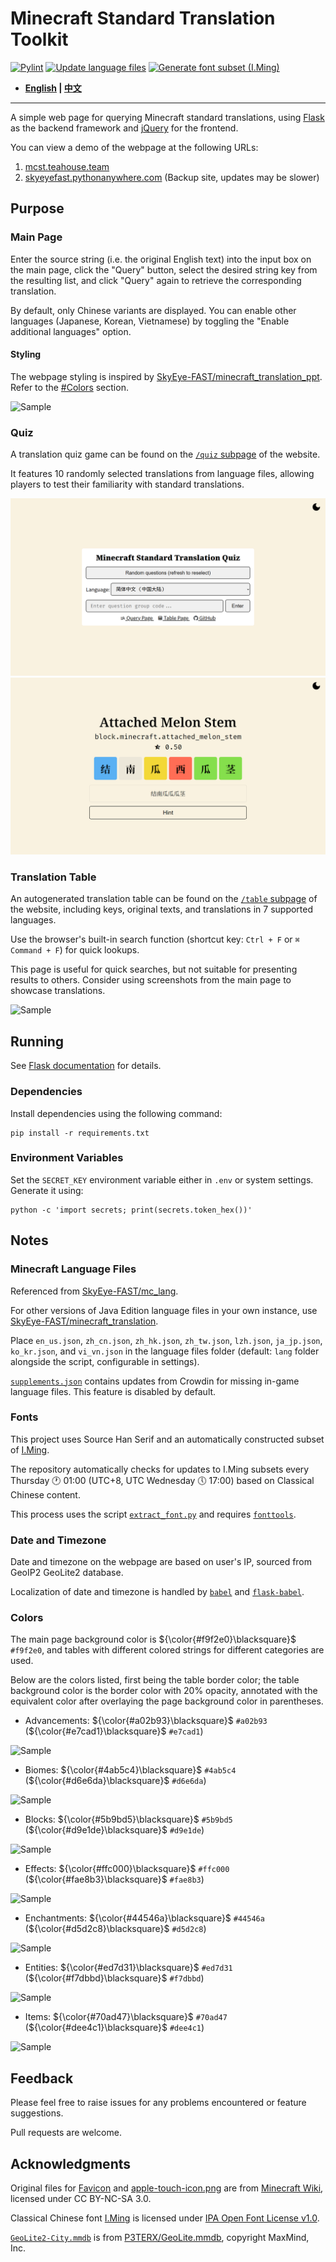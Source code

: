 # Minecraft Standard Translation Toolkit

[![Pylint](https://github.com/SkyEye-FAST/minecraft_translation_flask/actions/workflows/pylint.yml/badge.svg)](https://github.com/SkyEye-FAST/minecraft_translation_flask/actions/workflows/pylint.yml) [![Update language files](https://github.com/SkyEye-FAST/minecraft_translation_flask/actions/workflows/update.yml/badge.svg)](https://github.com/SkyEye-FAST/minecraft_translation_flask/actions/workflows/update.yml) [![Generate font subset (I.Ming)](https://github.com/SkyEye-FAST/minecraft_translation_flask/actions/workflows/extract_font.yml/badge.svg)](https://github.com/SkyEye-FAST/minecraft_translation_flask/actions/workflows/extract_font.yml)

- **[English](README_en.md) | [中文](README.md)**

----

A simple web page for querying Minecraft standard translations, using [Flask](https://github.com/pallets/flask) as the backend framework and [jQuery](https://jquery.com/) for the frontend.

You can view a demo of the webpage at the following URLs:

1. [mcst.teahouse.team](https://mcst.teahouse.team/)
2. [skyeyefast.pythonanywhere.com](https://skyeyefast.pythonanywhere.com/) (Backup site, updates may be slower)

## Purpose

### Main Page

Enter the source string (i.e. the original English text) into the input box on the main page, click the "Query" button, select the desired string key from the resulting list, and click "Query" again to retrieve the corresponding translation.

By default, only Chinese variants are displayed. You can enable other languages (Japanese, Korean, Vietnamese) by toggling the "Enable additional languages" option.

#### Styling

The webpage styling is inspired by [SkyEye-FAST/minecraft_translation_ppt](https://github.com/SkyEye-FAST/minecraft_translation_ppt). Refer to the [#Colors](#colors) section.

![Sample](sample/sample_advancements_en.png)

### Quiz

A translation quiz game can be found on the [`/quiz` subpage](https://mcst.teahouse.team/quiz) of the website.

It features 10 randomly selected translations from language files, allowing players to test their familiarity with standard translations.

![Sample](sample/sample_quiz_portal_en.png)
![Sample](sample/sample_quiz_sub_en.png)

### Translation Table

An autogenerated translation table can be found on the [`/table` subpage](https://mcst.teahouse.team/table) of the website, including keys, original texts, and translations in 7 supported languages.

Use the browser's built-in search function (shortcut key: `Ctrl + F` or `⌘ Command + F`) for quick lookups.

This page is useful for quick searches, but not suitable for presenting results to others. Consider using screenshots from the main page to showcase translations.

![Sample](sample/sample_table.png)

## Running

See [Flask documentation](https://flask.palletsprojects.com/en/3.0.x/) for details.

### Dependencies

Install dependencies using the following command:

``` shell
pip install -r requirements.txt
```

### Environment Variables

Set the `SECRET_KEY` environment variable either in `.env` or system settings. Generate it using:

``` shell
python -c 'import secrets; print(secrets.token_hex())'
```

## Notes

### Minecraft Language Files

Referenced from [SkyEye-FAST/mc_lang](https://github.com/SkyEye-FAST/mc_lang).

For other versions of Java Edition language files in your own instance, use [SkyEye-FAST/minecraft_translation](https://github.com/SkyEye-FAST/minecraft_translation).

Place `en_us.json`, `zh_cn.json`, `zh_hk.json`, `zh_tw.json`, `lzh.json`, `ja_jp.json`, `ko_kr.json`, and `vi_vn.json` in the language files folder (default: `lang` folder alongside the script, configurable in settings).

[`supplements.json`](lang/supplements.json) contains updates from Crowdin for missing in-game language files. This feature is disabled by default.

### Fonts

This project uses Source Han Serif and an automatically constructed subset of [I.Ming](https://github.com/ichitenfont/I.Ming).

The repository automatically checks for updates to I.Ming subsets every Thursday 🕐 01:00 (UTC+8, UTC Wednesday 🕔 17:00) based on Classical Chinese content.

This process uses the script [`extract_font.py`](extract_font.py) and requires [`fonttools`](https://github.com/fonttools/fonttools).

### Date and Timezone

Date and timezone on the webpage are based on user's IP, sourced from GeoIP2 GeoLite2 database.

Localization of date and timezone is handled by [`babel`](https://github.com/python-babel/babel) and [`flask-babel`](https://github.com/python-babel/flask-babel).

### Colors

The main page background color is ${\color{#f9f2e0}\blacksquare}$ `#f9f2e0`, and tables with different colored strings for different categories are used.

Below are the colors listed, first being the table border color; the table background color is the border color with 20% opacity, annotated with the equivalent color after overlaying the page background color in parentheses.

- Advancements: ${\color{#a02b93}\blacksquare}$ `#a02b93` (${\color{#e7cad1}\blacksquare}$ `#e7cad1`)

![Sample](sample/sample_advancements_en.png)

- Biomes: ${\color{#4ab5c4}\blacksquare}$ `#4ab5c4` (${\color{#d6e6da}\blacksquare}$ `#d6e6da`)

![Sample](sample/sample_biome_en.png)

- Blocks: ${\color{#5b9bd5}\blacksquare}$ `#5b9bd5` (${\color{#d9e1de}\blacksquare}$ `#d9e1de`)

![Sample](sample/sample_block_en.png)

- Effects: ${\color{#ffc000}\blacksquare}$ `#ffc000` (${\color{#fae8b3}\blacksquare}$ `#fae8b3`)

![Sample](sample/sample_effect_en.png)

- Enchantments: ${\color{#44546a}\blacksquare}$ `#44546a` (${\color{#d5d2c8}\blacksquare}$ `#d5d2c8`)

![Sample](sample/sample_enchantment_en.png)

- Entities: ${\color{#ed7d31}\blacksquare}$ `#ed7d31` (${\color{#f7dbbd}\blacksquare}$ `#f7dbbd`)

![Sample](sample/sample_entity_en.png)

- Items: ${\color{#70ad47}\blacksquare}$ `#70ad47` (${\color{#dee4c1}\blacksquare}$ `#dee4c1`)

![Sample](sample/sample_item_en.png)

## Feedback

Please feel free to raise issues for any problems encountered or feature suggestions.

Pull requests are welcome.

## Acknowledgments

Original files for [Favicon](static/favicon.ico) and [apple-touch-icon.png](static/apple-touch-icon.png) are from [Minecraft Wiki](https://minecraft.wiki/w/File:Favicon.ico), licensed under CC BY-NC-SA 3.0.

Classical Chinese font [I.Ming](https://github.com/ichitenfont/I.Ming) is licensed under [IPA Open Font License v1.0](https://github.com/ichitenfont/I.Ming/blob/master/LICENSE.md).

[`GeoLite2-City.mmdb`](GeoLite2-City.mmdb) is from [P3TERX/GeoLite.mmdb](https://github.com/P3TERX/GeoLite.mmdb), copyright MaxMind, Inc.
